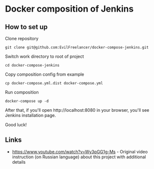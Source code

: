 # Docker composition of Jenkins

## How to set up

Clone repository

    git clone git@github.com:EvilFreelancer/docker-compose-jenkins.git

Switch work directory to root of project

    cd docker-compose-jenkins

Copy composition config from example

    cp docker-compose.yml.dist docker-compose.yml

Run composition

    docker-compose up -d

After that, if you'll open http://localhost:8080 in your browser, you'll see
Jenkins installation page.

Good luck!

## Links

* https://www.youtube.com/watch?v=Wy3pGG1g-Ms - Original video instruction (on Russian language) about this project with additional details
